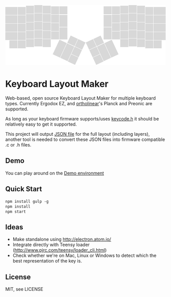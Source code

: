 ![ergodox](resources/ergodox.png)

# Keyboard Layout Maker
Web-based, open source Keyboard Layout Maker for multiple keyboard types.
Currently Ergodox EZ, and [ortholinear](http://ortholinearkeyboards.com)'s Planck and Preonic are supported.

As long as your keyboard firmware supports/uses [keycode.h](keycode.h) it should be relatively easy to get it supported. 

This project will output [JSON file](keyboard_layout.json) for the full layout (including layers),
another tool is needed to convert these JSON files into firmware compatible .c or .h files. 

## Demo

You can play around on the [Demo environment](http://rocketcode.nl/fusion/)

## Quick Start

    npm install gulp -g
    npm install
    npm start

## Ideas

- Make standalone using http://electron.atom.io/
- Integrate directly with Teensy loader (http://www.pjrc.com/teensy/loader_cli.html)
- Check whether we're on Mac, Linux or Windows to detect which the best representation of the key is.

## License

MIT, see LICENSE
